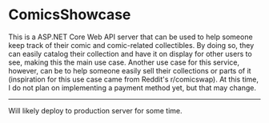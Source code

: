 # ComicsShowcase

This is a ASP.NET Core Web API server that can be used to help someone keep track of their comic and comic-related collectibles. By doing so, they can easily catalog their collection and have it on display for other users to see, making this the main use case. Another use case for this service, however, can be to help someone easily sell their collections or parts of it (inspiration for this use case came from Reddit's r/comicswap). At this time, I do not plan on implementing a payment method yet, but that may change.

---

Will likely deploy to production server for some time.
